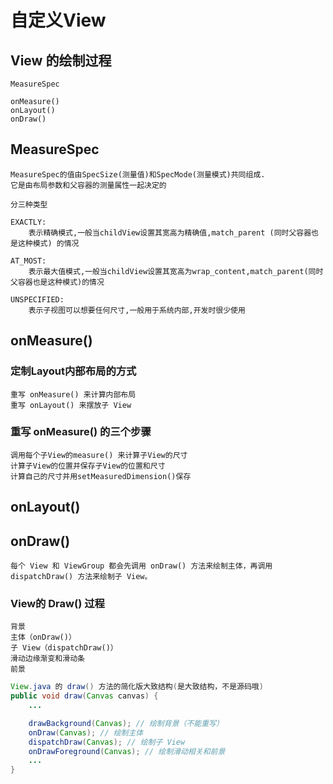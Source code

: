 # 自定义View

## View 的绘制过程

    MeasureSpec

    onMeasure() 
    onLayout() 
    onDraw()

## MeasureSpec

    MeasureSpec的值由SpecSize(测量值)和SpecMode(测量模式)共同组成.
    它是由布局参数和父容器的测量属性一起决定的

    分三种类型

    EXACTLY:
        表示精确模式,一般当childView设置其宽高为精确值,match_parent (同时父容器也是这种模式) 的情况

    AT_MOST:
        表示最大值模式,一般当childView设置其宽高为wrap_content,match_parent(同时父容器也是这种模式)的情况

    UNSPECIFIED:
        表示子视图可以想要任何尺寸,一般用于系统内部,开发时很少使用

## onMeasure()

### 定制Layout内部布局的方式
    
    重写 onMeasure() 来计算内部布局
    重写 onLayout() 来摆放子 View

### 重写 onMeasure() 的三个步骤
    调用每个子View的measure() 来计算子View的尺寸
    计算子View的位置并保存子View的位置和尺寸
    计算自己的尺寸并用setMeasuredDimension()保存

## onLayout()

## onDraw()

    每个 View 和 ViewGroup 都会先调用 onDraw() 方法来绘制主体，再调用 dispatchDraw() 方法来绘制子 View。

### View的 Draw() 过程

    背景
    主体（onDraw()）
    子 View（dispatchDraw()）
    滑动边缘渐变和滑动条
    前景
    
``` java  
View.java 的 draw() 方法的简化版大致结构(是大致结构，不是源码哦)
public void draw(Canvas canvas) {
    ...

    drawBackground(Canvas); // 绘制背景（不能重写）
    onDraw(Canvas); // 绘制主体
    dispatchDraw(Canvas); // 绘制子 View
    onDrawForeground(Canvas); // 绘制滑动相关和前景
    ...
}
```




